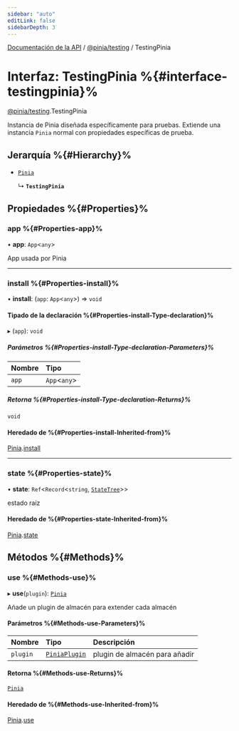 ```yaml
---
sidebar: "auto"
editLink: false
sidebarDepth: 3
---
```


[Documentación de la API](../index.md) / [@pinia/testing](../modules/pinia_testing.md) / TestingPinia

# Interfaz: TestingPinia %{#interface-testingpinia}%

[@pinia/testing](../modules/pinia_testing.md).TestingPinia

Instancia de Pinia diseñada específicamente para pruebas. Extiende una instancia 
`Pinia` normal con propiedades específicas de prueba.

## Jerarquía %{#Hierarchy}%

- [`Pinia`](pinia.Pinia.md)

  ↳ **`TestingPinia`**

## Propiedades %{#Properties}%

### app %{#Properties-app}%

• **app**: `App`<`any`\>

App usada por Pinia

___

### install %{#Properties-install}%

• **install**: (`app`: `App`<`any`\>) => `void`

#### Tipado de la declaración %{#Properties-install-Type-declaration}%

▸ (`app`): `void`

##### Parámetros %{#Properties-install-Type-declaration-Parameters}%

| Nombre | Tipo |
| :------ | :------ |
| `app` | `App`<`any`\> |

##### Retorna %{#Properties-install-Type-declaration-Returns}%

`void`

#### Heredado de  %{#Properties-install-Inherited-from}%

[Pinia](pinia.Pinia.md).[install](pinia.Pinia.md#install)

___

### state %{#Properties-state}%

• **state**: `Ref`<`Record`<`string`, [`StateTree`](../modules/pinia.md#statetree)\>\>

estado raíz

#### Heredado de %{#Properties-state-Inherited-from}%

[Pinia](pinia.Pinia.md).[state](pinia.Pinia.md#state)

## Métodos %{#Methods}% 

### use %{#Methods-use}%

▸ **use**(`plugin`): [`Pinia`](pinia.Pinia.md)

Añade un plugin de almacén para extender cada almacén

#### Parámetros %{#Methods-use-Parameters}%

| Nombre | Tipo | Descripción |
| :------ | :------ | :------ |
| `plugin` | [`PiniaPlugin`](pinia.PiniaPlugin.md) | plugin de almacén para añadir |

#### Retorna %{#Methods-use-Returns}%

[`Pinia`](pinia.Pinia.md)

#### Heredado de %{#Methods-use-Inherited-from}%

[Pinia](pinia.Pinia.md).[use](pinia.Pinia.md#use)
